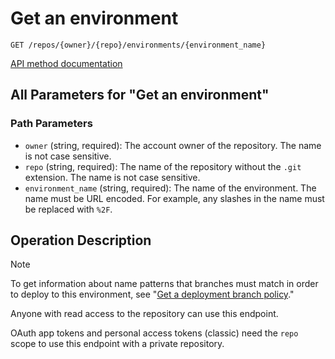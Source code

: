 # Get an environment

`GET /repos/{owner}/{repo}/environments/{environment_name}`

[API method documentation](https://docs.github.com/rest/deployments/environments#get-an-environment)

## All Parameters for "Get an environment"

### Path Parameters

- `owner` (string, required): The account owner of the repository. The name is not case sensitive.
- `repo` (string, required): The name of the repository without the `.git` extension. The name is not case sensitive.
- `environment_name` (string, required): The name of the environment. The name must be URL encoded. For example, any slashes in the name must be replaced with `%2F`.

## Operation Description

> [!NOTE]
> To get information about name patterns that branches must match in order to deploy to this environment, see "[Get a deployment branch policy](/rest/deployments/branch-policies#get-a-deployment-branch-policy)."

Anyone with read access to the repository can use this endpoint.

OAuth app tokens and personal access tokens (classic) need the `repo` scope to use this endpoint with a private repository.
